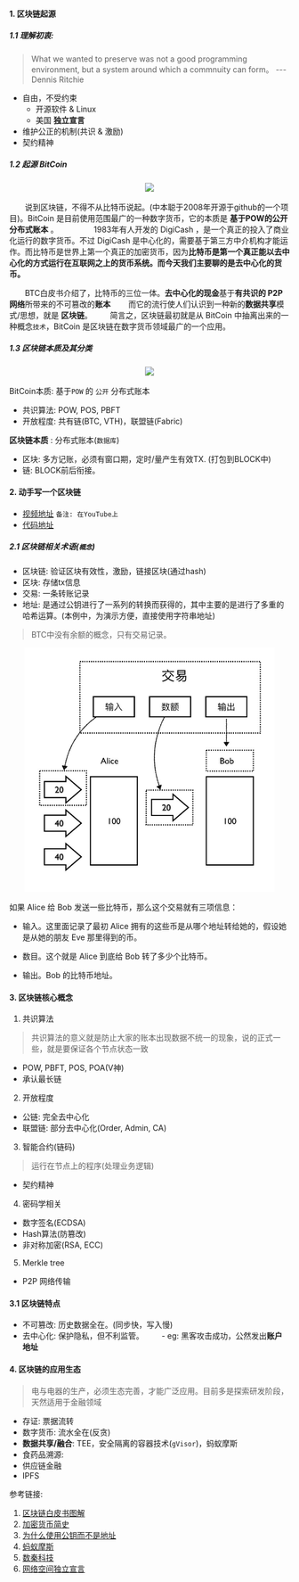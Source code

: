#### 1. 区块链起源

##### 1.1 理解初衷: 

> What we wanted to preserve was not a good programming environment, but a system around which a commnuity can form。  --- Dennis Ritchie

- 自由，不受约束
    - 开源软件 & Linux
    - 美国 **独立宣言**
- 维护公正的机制(共识 & 激励)
- 契约精神

##### 1.2 起源 BitCoin

<p align="center">
  <img src="https://timgsa.baidu.com/timg?image&quality=80&size=b9999_10000&sec=1595862770673&di=3eca15c3beca0a2b61b75fbc58fa9a5b&imgtype=0&src=http%3A%2F%2Fn.sinaimg.cn%2Ftech%2Ftransform%2F20170916%2FIspY-fykymwm9237054.jpg" width="400"></img>
</p>

　　说到区块链，不得不从比特币说起。(中本聪于2008年开源于github的一个项目)。BitCoin 是目前使用范围最广的一种数字货币，它的本质是 **基于POW的公开分布式账本** 。
　　
　　1983年有人开发的 DigiCash ，是一个真正的投入了商业化运行的数字货币。不过 DigiCash 是中心化的，需要基于第三方中介机构才能运作。而比特币是世界上第一个真正的加密货币，因为**比特币是第一个真正能以去中心化的方式运行在互联网之上的货币系统。而今天我们主要聊的是去中心化的货币。**

　　BTC白皮书介绍了，比特币的三位一体。**去中心化的现金**基于**有共识的 P2P 网络**所带来的不可篡改的**账本**
　　而它的流行使人们认识到一种新的**数据共享**模式/思想，就是 **区块链**。
　　简言之，区块链最初就是从 BitCoin 中抽离出来的一种概念`技术`，BitCoin 是区块链在数字货币领域最广的一个应用。
　　
##### 1.3 区块链本质及其分类
<p align="center">
<img src="https://pic2.zhimg.com/100/v2-dfe5e6e144232bbc62e11402f2232a60_r.jpeg"></img>
</p>

BitCoin本质: 基于`POW` 的 `公开` 分布式账本  
- 共识算法:  POW, POS, PBFT
- 开放程度: 共有链(BTC, VTH)，联盟链(Fabric)

**区块链本质** : 分布式账本(`数据库`)
- 区块: 多方记账，必须有窗口期，定时/量产生有效TX. (打包到BLOCK中)
- 链: BLOCK前后衔接。


#### 2. 动手写一个区块链

- [视频地址](https://youtu.be/zVqczFZr124) `备注: 在YouTube上`
- [代码地址](https://github.com/zhuqiuyang/dev-notes/blob/master/blockChain/js)

##### 2.1 区块链相关术语(`概念`)

- 区块链: 验证区块有效性，激励，链接区块(通过hash)
- 区块: 存储tx信息
- 交易: 一条转账记录
- 地址: 是通过公钥进行了一系列的转换而获得的，其中主要的是进行了多重的哈希运算。(本例中，为演示方便，直接使用字符串地址)

> BTC中没有余额的概念，只有交易记录。

<p align=center>
<img src="./img/tx.jpg" width="450"></img>
</p>

如果 Alice 给 Bob 发送一些比特币，那么这个交易就有三项信息：

- 输入。这里面记录了最初 Alice 拥有的这些币是从哪个地址转给她的，假设她是从她的朋友 Eve 那里得到的币。

- 数目。这个就是 Alice 到底给 Bob 转了多少个比特币。

- 输出。Bob 的比特币地址。

#### 3. 区块链核心概念

1. 共识算法
> 共识算法的意义就是防止大家的账本出现数据不统一的现象，说的正式一些，就是要保证各个节点状态一致
- POW, PBFT, POS, POA(V神)
- 承认最长链

2. 开放程度
- 公链: 完全去中心化
- 联盟链: 部分去中心化(Order, Admin, CA)

3. 智能合约(链码)
> 运行在节点上的程序(处理业务逻辑)
- 契约精神

4. 密码学相关
- 数字签名(ECDSA)
- Hash算法(防篡改)
- 非对称加密(RSA, ECC)

5. Merkle tree
- P2P 网络传输

#### 3.1 区块链特点
 
- 不可篡改: 历史数据全在。(同步快，写入慢)
- 去中心化: 保护隐私，但不利监管。
　　- eg: 黑客攻击成功，公然发出**账户地址**

#### 4. 区块链的应用生态

> 电与电器的生产，必须生态完善，才能广泛应用。目前多是探索研发阶段，天然适用于金融领域

- 存证: 票据流转
- 数字货币: 流水全在(反贪)
- **数据共享/融合**:   TEE，安全隔离的容器技术(`gVisor`)，蚂蚁摩斯
- 食药品溯源: 
- 供应链金融
- IPFS



参考链接:
1. [区块链白皮书图解](https://haoqicat.com/bitcoin-go)
2. [加密货币简史](http://haoduoshipin.com/337)
3. [为什么使用公钥而不是地址](http://haoduoshipin.com/357)
4. [蚂蚁摩斯](https://antchain.antgroup.com/docs/11/91200)
5. [数秦科技](https://www.dataqin.com/achievements/academy)
3. [网络空间独立宣言](http://www.ideobook.com/38/declaration-independence-cyberspace/)
